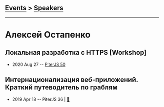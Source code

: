 ## [Events](../README.md) > [Speakers](../speakers.md)
---

# Алексей Остапенко

## Локальная разработка c HTTPS [Workshop]
- 2020 Aug 27 -- [PiterJS 50](https://www.youtube.com/watch?v=56iO6g2T5xI)    
## Интернационализация веб-приложений. Краткий путеводитель по граблям
- 2019 Apr 18 -- PiterJS 36  | [:notebook:](https://fs.piterjs.org/events/36/ostapenko.pdf)  
